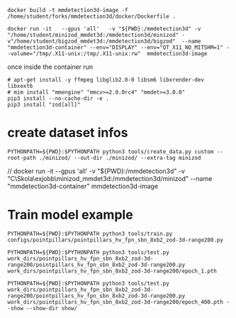 ```shell
docker build -t mmdetection3d-image -f /home/student/forks/mmdetection3d/docker/Dockerfile .
```


```shell
docker run -it   --gpus 'all'   -v "${PWD}:/mmdetection3d" -v "/home/student/minizod_mmdet3d:/mmdetection3d/minizod" -v"/home/student/bigzod_mmdet3d:/mmdetection3d/bigzod"  --name "mmdetection3d-container" --env="DISPLAY" --env="QT_X11_NO_MITSHM=1" --volume="/tmp/.X11-unix:/tmp/.X11-unix:rw"  mmdetection3d-image
```

once inside the container run
```shell
# apt-get install -y ffmpeg libglib2.0-0 libsm6 libxrender-dev libxext6  
# mim install "mmengine" "mmcv>=2.0.0rc4" "mmdet>=3.0.0"
pip3 install --no-cache-dir -e .
pip3 install "zod[all]"
```

# create dataset infos
```shell
PYTHONPATH=${PWD}:$PYTHONPATH python3 tools/create_data.py custom --root-path ./minizod/ --out-dir ./minizod/ --extra-tag minizod
```
//  docker run -it   --gpus 'all'   -v "${PWD}:/mmdetection3d" -v "C\\Skola\exjobb\minizod_mmdet3d:/mmdetection3d/minizod"   --name "mmdetection3d-container"  mmdetection3d-image 

# Train model example
```shell
PYTHONPATH=${PWD}:$PYTHONPATH python3 tools/train.py configs/pointpillars/pointpillars_hv_fpn_sbn_8xb2_zod-3d-range200.py

PYTHONPATH=${PWD}:$PYTHONPATH python3 tools/test.py work_dirs/pointpillars_hv_fpn_sbn_8xb2_zod-3d-range200/pointpillars_hv_fpn_sbn_8xb2_zod-3d-range200.py work_dirs/pointpillars_hv_fpn_sbn_8xb2_zod-3d-range200/epoch_1.pth

PYTHONPATH=${PWD}:$PYTHONPATH python3 tools/test.py work_dirs/pointpillars_hv_fpn_sbn_8xb2_zod-3d-range200/pointpillars_hv_fpn_sbn_8xb2_zod-3d-range200.py work_dirs/pointpillars_hv_fpn_sbn_8xb2_zod-3d-range200/epoch_400.pth --show --show-dir show/
```